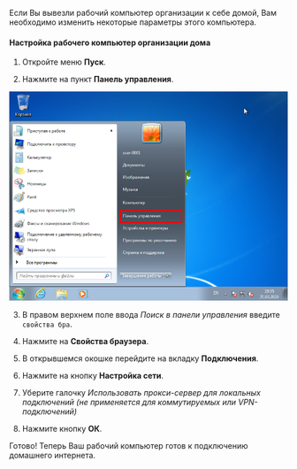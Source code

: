 Если Вы вывезли рабочий компьютер организации к себе домой, Вам необходимо изменить некоторые параметры этого компьютера.

#### Настройка рабочего компьютер организации дома

1. Откройте меню **Пуск**.

2. Нажмите на пункт **Панель управления**.

[![](storage/img/0001.png)](storage/img/0001.png)

3. В правом верхнем поле ввода *Поиск в панели управления* введите `свойства бра`.

4. Нажмите на **Свойства браузера**.

5. В открывшемся окошке перейдите на вкладку **Подключения**.

6. Нажмите на кнопку **Настройка сети**.

7. Уберите галочку *Использовать прокси-сервер для локальных подключений (не применяется для коммутируемых или VPN-подключений)*

8. Нажмите кнопку **ОК**.

Готово! Теперь Ваш рабочий компьютер готов к подключению домашнего интернета.